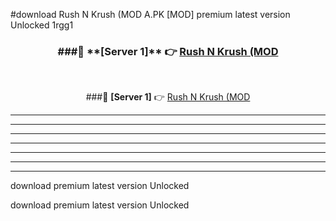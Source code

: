 #download Rush N Krush (MOD A.PK [MOD] premium latest version Unlocked 1rgg1 



<div align="center">
<h3>###🔹 **[Server 1]** 👉 <a href="https://download1apk.web.app/">Rush N Krush (MOD</a></h3><br>


###🔹 **[Server 1]** 👉 <a href="https://download1apk.web.app/">Rush N Krush (MOD</a></h3>
</div>



----------------------------------------------------------

----------------------------------------------------------

----------------------------------------------------------

----------------------------------------------------------

----------------------------------------------------------

----------------------------------------------------------

----------------------------------------------------------

download premium latest version Unlocked

download premium latest version Unlocked
